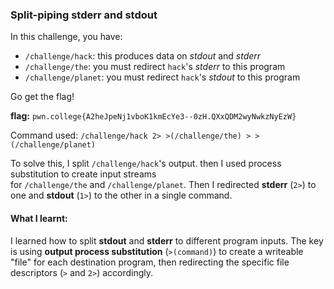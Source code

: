 ### Split-piping stderr and stdout 

In this challenge, you have:

- `/challenge/hack`: this produces data on _stdout_ and _stderr_
- `/challenge/the`: you must redirect `hack`'s _stderr_ to this program
- `/challenge/planet`: you must redirect `hack`'s _stdout_ to this program

Go get the flag!

**flag:** `pwn.college{A2heJpeNj1vboK1kmEcYe3--0zH.QXxQDM2wyNwkzNyEzW}`

Command used: `/challenge/hack 2> >(/challenge/the) > >(/challenge/planet)`

To solve this, I split `/challenge/hack`'s output. then I used process substitution to create input streams for `/challenge/the` and `/challenge/planet`. Then I redirected **stderr** (`2>`) to one and **stdout** (`1>`) to the other in a single command.

#### What I learnt: 

I learned how to split **stdout** and **stderr** to different program inputs. The key is using **output process substitution** (`>(command)`) to create a writeable "file" for each destination program, then redirecting the specific file descriptors (`>` and `2>`) accordingly.

